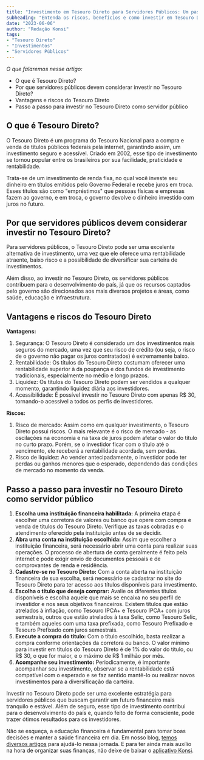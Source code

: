 ```yaml
---
title: "Investimento em Tesouro Direto para Servidores Públicos: Um passo a passo para começar"
subheading: "Entenda os riscos, benefícios e como investir em Tesouro Direto para garantir um futuro financeiro mais tranquilo."
date: "2023-06-06"
author: "Redação Konsi"
tags:
- "Tesouro Direto"
- "Investimentos"
- "Servidores Públicos"
---
```


_O que falaremos nesse artigo:_

- O que é Tesouro Direto?
- Por que servidores públicos devem considerar investir no Tesouro Direto?
- Vantagens e riscos do Tesouro Direto
- Passo a passo para investir no Tesouro Direto como servidor público

## O que é Tesouro Direto?

O Tesouro Direto é um programa do Tesouro Nacional para a compra e venda de títulos públicos federais pela internet, garantindo assim, um investimento seguro e acessível. Criado em 2002, esse tipo de investimento se tornou popular entre os brasileiros por sua facilidade, praticidade e rentabilidade.

Trata-se de um investimento de renda fixa, no qual você investe seu dinheiro em títulos emitidos pelo Governo Federal e recebe juros em troca. Esses títulos são como "empréstimos" que pessoas físicas e empresas fazem ao governo, e em troca, o governo devolve o dinheiro investido com juros no futuro.

## Por que servidores públicos devem considerar investir no Tesouro Direto?

Para servidores públicos, o Tesouro Direto pode ser uma excelente alternativa de investimento, uma vez que ele oferece uma rentabilidade atraente, baixo risco e a possibilidade de diversificar sua carteira de investimentos.

Além disso, ao investir no Tesouro Direto, os servidores públicos contribuem para o desenvolvimento do país, já que os recursos captados pelo governo são direcionados aos mais diversos projetos e áreas, como saúde, educação e infraestrutura.

## Vantagens e riscos do Tesouro Direto

**Vantagens:**

1. Segurança: O Tesouro Direto é considerado um dos investimentos mais seguros do mercado, uma vez que seu risco de crédito (ou seja, o risco de o governo não pagar os juros contratados) é extremamente baixo.
2. Rentabilidade: Os títulos do Tesouro Direto costumam oferecer uma rentabilidade superior à da poupança e dos fundos de investimento tradicionais, especialmente no médio e longo prazos.
3. Liquidez: Os títulos do Tesouro Direto podem ser vendidos a qualquer momento, garantindo liquidez diária aos investidores.
4. Acessibilidade: É possível investir no Tesouro Direto com apenas R$ 30, tornando-o acessível a todos os perfis de investidores.

**Riscos:**

1. Risco de mercado: Assim como em qualquer investimento, o Tesouro Direto possui riscos. O mais relevante é o risco de mercado - as oscilações na economia e na taxa de juros podem afetar o valor do título no curto prazo. Porém, se o investidor ficar com o título até o vencimento, ele receberá a rentabilidade acordada, sem perdas.
2. Risco de liquidez: Ao vender antecipadamente, o investidor pode ter perdas ou ganhos menores que o esperado, dependendo das condições de mercado no momento da venda.

## Passo a passo para investir no Tesouro Direto como servidor público

1. **Escolha uma instituição financeira habilitada:** A primeira etapa é escolher uma corretora de valores ou banco que opere com compra e venda de títulos do Tesouro Direto. Verifique as taxas cobradas e o atendimento oferecido pela instituição antes de se decidir.
2. **Abra uma conta na instituição escolhida:** Assim que escolher a instituição financeira, será necessário abrir uma conta para realizar suas operações. O processo de abertura de conta geralmente é feito pela internet e pode exigir envio de documentos pessoais e de comprovantes de renda e residência.
3. **Cadastre-se no Tesouro Direto:** Com a conta aberta na instituição financeira de sua escolha, será necessário se cadastrar no site do Tesouro Direto para ter acesso aos títulos disponíveis para investimento.
4. **Escolha o título que deseja comprar:** Avalie os diferentes títulos disponíveis e escolha aquele que mais se encaixa no seu perfil de investidor e nos seus objetivos financeiros. Existem títulos que estão atrelados à inflação, como Tesouro IPCA+ e Tesouro IPCA+ com juros semestrais, outros que estão atrelados à taxa Selic, como Tesouro Selic, e também aqueles com uma taxa prefixada, como Tesouro Prefixado e Tesouro Prefixado com juros semestrais.
5. **Execute a compra do título:** Com o título escolhido, basta realizar a compra conforme orientações da corretora ou banco. O valor mínimo para investir em títulos do Tesouro Direto é de 1% do valor do título, ou R$ 30, o que for maior, e o máximo de R$ 1 milhão por mês.
6. **Acompanhe seu investimento:** Periodicamente, é importante acompanhar seu investimento, observar se a rentabilidade está compatível com o esperado e se faz sentido mantê-lo ou realizar novos investimentos para a diversificação da carteira.

Investir no Tesouro Direto pode ser uma excelente estratégia para servidores públicos que buscam garantir um futuro financeiro mais tranquilo e estável. Além de seguro, esse tipo de investimento contribui para o desenvolvimento do país e, quando feito de forma consciente, pode trazer ótimos resultados para os investidores.

Não se esqueça, a educação financeira é fundamental para tomar boas decisões e manter a saúde financeira em dia. Em nosso blog, [temos diversos artigos](https://konsi.com.br/postagens) para ajudá-lo nessa jornada. E para ter ainda mais auxílio na hora de organizar suas finanças, não deixe de baixar o [aplicativo Konsi](https://konsi.com.br/download).